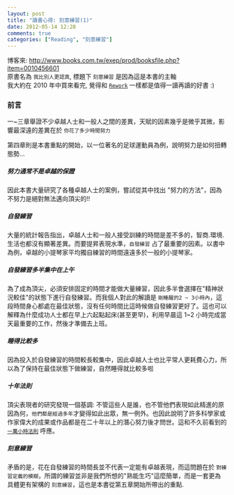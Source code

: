 ```yaml
---
layout: post
title: "讀書心得: 刻意練習(1)"
date: 2012-05-14 12:28
comments: true
categories: ["Reading", "刻意練習"] 
---
```

博客來: <a href="http://www.books.com.tw/exep/prod/booksfile.php?item=0010456601" target="_blank">http://www.books.com.tw/exep/prod/booksfile.php?item=0010456601</a>  
原書名為 `我比別人更認真`, 標題下 `刻意練習` 是因為這是本書的主軸  
我大約在 2010 年中買來看完, 覺得和 <a href="http://www.books.com.tw/exep/prod/booksfile.php?item=0010482162" target="_blank">`Rework`</a> 一樣都是值得一讀再讀的好書 :)
<!-- more -->

### 前言

一~三章舉證不少卓越人士和一般人之間的差異，天賦的因素幾乎是微乎其微，影響最深遠的差異在於 `你花了多少時間努力`  

第四章則是本書重點的開始，以一位著名的足球運動員為例，說明努力是如何扭轉態勢...  

##### 努力通常不是卓越的保證

因此本書大量研究了各種卓越人士的案例，嘗試從其中找出 "努力的方法"，因為不努力是絕對無法邁向頂尖的!!  

##### 自發練習

大量的統計報告指出，卓越人士和一般人接受訓練的時間是差不多的，智商.環境.生活也都沒有顯著差異。而要提昇表現水準，`自發練習` 占了最重要的因素。以書中為例，卓越的小提琴家平均獨自練習的時間遠遠多於一般的小提琴家。

##### 自發練習多半集中在上午

為了成為頂尖，必須安排固定的時間才能做大量練習，因此多半會選擇在"精神狀況較佳"的狀態下進行自發練習。而我個人對此的解讀是 `剛睡醒的2 ~ 3小時內`，這段時間身心都處在最佳狀態，沒有任何時間比這時候做自發練習更好了。這也可以解釋為什麼成功人士都在早上六起點起床(甚至更早)，利用早晨這 1~2 小時完成當天最重要的工作，然後才準備去上班。

##### 睡得比較多

因為投入於自發練習的時間較長較集中，因此卓越人士也比平常人更耗費心力，所以為了保持在最佳狀態下做練習，自然睡得就比較多啦

##### 十年法則

頂尖表現者的研究發現一個基調: 不管這些人是誰，也不管他們表現如此精進的原因為何，`他們都是經過多年`才變得如此出眾，無一例外。也因此說明了許多科學家或作家偉大的成果或作品都是在二十年以上的潛心努力後才問世。這和不久前看到的 <a href="http://www.books.com.tw/exep/prod/booksfile.php?item=0010516443" target="_blank">`一萬小時法則`</a> 呼應。

##### 刻意練習

矛盾的是，花在自發練習的時間長並不代表一定能有卓越表現，而這問題在於 `對練習定義的模糊`，所謂的練習並非是我們所想的"熟能生巧"這麼簡單，而是一套更為具體更有架構的 `刻意練習`，這也是本書從第五章開始所帶出的重點.
